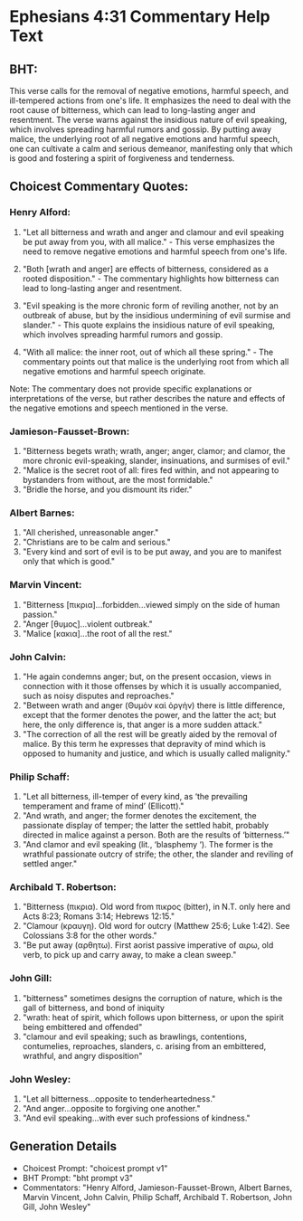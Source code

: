 # Ephesians 4:31 Commentary Help Text

## BHT:
This verse calls for the removal of negative emotions, harmful speech, and ill-tempered actions from one's life. It emphasizes the need to deal with the root cause of bitterness, which can lead to long-lasting anger and resentment. The verse warns against the insidious nature of evil speaking, which involves spreading harmful rumors and gossip. By putting away malice, the underlying root of all negative emotions and harmful speech, one can cultivate a calm and serious demeanor, manifesting only that which is good and fostering a spirit of forgiveness and tenderness.

## Choicest Commentary Quotes:
### Henry Alford:
1. "Let all bitterness and wrath and anger and clamour and evil speaking be put away from you, with all malice." - This verse emphasizes the need to remove negative emotions and harmful speech from one's life.

2. "Both [wrath and anger] are effects of bitterness, considered as a rooted disposition." - The commentary highlights how bitterness can lead to long-lasting anger and resentment.

3. "Evil speaking is the more chronic form of reviling another, not by an outbreak of abuse, but by the insidious undermining of evil surmise and slander." - This quote explains the insidious nature of evil speaking, which involves spreading harmful rumors and gossip.

4. "With all malice: the inner root, out of which all these spring." - The commentary points out that malice is the underlying root from which all negative emotions and harmful speech originate.

Note: The commentary does not provide specific explanations or interpretations of the verse, but rather describes the nature and effects of the negative emotions and speech mentioned in the verse.

### Jamieson-Fausset-Brown:
1. "Bitterness begets wrath; wrath, anger; anger, clamor; and clamor, the more chronic evil-speaking, slander, insinuations, and surmises of evil."
2. "Malice is the secret root of all: fires fed within, and not appearing to bystanders from without, are the most formidable."
3. "Bridle the horse, and you dismount its rider."

### Albert Barnes:
1. "All cherished, unreasonable anger."
2. "Christians are to be calm and serious."
3. "Every kind and sort of evil is to be put away, and you are to manifest only that which is good."

### Marvin Vincent:
1. "Bitterness [πικρια]...forbidden...viewed simply on the side of human passion." 
2. "Anger [θυμος]...violent outbreak."
3. "Malice [κακια]...the root of all the rest."

### John Calvin:
1. "He again condemns anger; but, on the present occasion, views in connection with it those offenses by which it is usually accompanied, such as noisy disputes and reproaches."
2. "Between wrath and anger (Θυμὸν καὶ ὀργὴν) there is little difference, except that the former denotes the power, and the latter the act; but here, the only difference is, that anger is a more sudden attack."
3. "The correction of all the rest will be greatly aided by the removal of malice. By this term he expresses that depravity of mind which is opposed to humanity and justice, and which is usually called malignity."

### Philip Schaff:
1. "Let all bitterness, ill-temper of every kind, as ‘the prevailing temperament and frame of mind’ (Ellicott)."
2. "And wrath, and anger; the former denotes the excitement, the passionate display of temper; the latter the settled habit, probably directed in malice against a person. Both are the results of ‘bitterness.’"
3. "And clamor and evil speaking (lit., ‘blasphemy ‘). The former is the wrathful passionate outcry of strife; the other, the slander and reviling of settled anger."

### Archibald T. Robertson:
1. "Bitterness (πικρια). Old word from πικρος (bitter), in N.T. only here and Acts 8:23; Romans 3:14; Hebrews 12:15." 
2. "Clamour (κραυγη). Old word for outcry (Matthew 25:6; Luke 1:42). See Colossians 3:8 for the other words." 
3. "Be put away (αρθητω). First aorist passive imperative of αιρω, old verb, to pick up and carry away, to make a clean sweep."

### John Gill:
1. "bitterness" sometimes designs the corruption of nature, which is the gall of bitterness, and bond of iniquity
2. "wrath: heat of spirit, which follows upon bitterness, or upon the spirit being embittered and offended"
3. "clamour and evil speaking; such as brawlings, contentions, contumelies, reproaches, slanders, c. arising from an embittered, wrathful, and angry disposition"

### John Wesley:
1. "Let all bitterness...opposite to tenderheartedness." 
2. "And anger...opposite to forgiving one another." 
3. "And evil speaking...with ever such professions of kindness."


## Generation Details
- Choicest Prompt: "choicest prompt v1"
- BHT Prompt: "bht prompt v3"
- Commentators: "Henry Alford, Jamieson-Fausset-Brown, Albert Barnes, Marvin Vincent, John Calvin, Philip Schaff, Archibald T. Robertson, John Gill, John Wesley"
